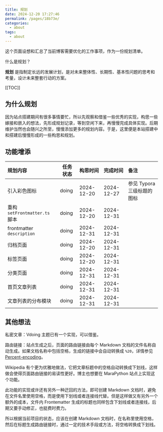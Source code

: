 ```yaml
---
title: 规划
date: 2024-12-20 17:27:46
permalink: /pages/18b73e/
categories: 
  - about
tags: 
  - about
---
```


这个页面设想和汇总了当前博客需要优化的工作事项，作为一份规划清单。

什么是规划？

**规划** 是指制定长远的发展计划，是对未来整体性、长期性、基本性问题的思考和考量，设计未来整套行动的方案。

[[TOC]]

## 为什么规划

因为站点搭建期间有很多事情要忙，所以先观察和借鉴一些优秀的实现，构思一些嫁接和嵌入的想法，先形成规划记录，等到空闲下来，再慢慢完成具体实现。后期维护当然也会随兴之所至，慢慢添加更多的规划内容。于是，这里便是本站搭建中和搭建后慢慢形成的一些构思和规划。

## 功能增添

| 规划内容                      | 任务状态 | 构思时间   | 完成时间   | 备注                       |
| :---------------------------- | -------- | ---------- | ---------- | :------------------------- |
| 引入彩色图标                  | doing    | 2024-12-20 | 2024-12-27 | 参见 Typora 三级标题的图标 |
| 重构 `setFrontmatter.ts` 脚本 | doing    | 2024-12-20 | 2024-12-31 |                            |
| frontmatter `description`     | doing    | 2024-12-31 | 2024-12-31 |                            |
| 归档页面                      | doing    | 2024-12-20 | 2024-12-31 |                            |
| 标签页面                      | doing    | 2024-12-20 | 2024-12-31 |                            |
| 分类页面                      | doing    | 2024-12-31 | 2024-12-31 |                            |
| 首页文章列表                  | doing    | 2024-12-31 | 2024-12-31 |                            |
| 文章列表的分布模块            | doing    | 2024-12-31 | 2024-12-31 |                            |

## 其他想法

私密文章：Vdoing 主题已有一个实现，可以借鉴。

路由链接：站点生成之后，页面的路由链接由每个 Markdown 文档的文件名称自动生成。如果文档名称中包括空格，生成的链接中会自动转换成 `%20`，详情参见 [Percent-encoding](https://en.wikipedia.org/wiki/Percent-encoding)。

Wikipedia 有个更为优雅地做法，它把文章标题中的空格自动转换成下划线，这样做会使得页面路由链接的易读性更好。博主也想要在 MaraPython 站点上实现这个功能。

此功能的实现或许还有另外一种迂回的方法，即可创建 Markdown 文档时，避免在文件名里使用空格，而是使用下划线或者连接线代替。但是这样做又有另外一个额外的成本，文件内 Frontematter 生成的标题也同样包含下划线或者连接线，后期又要手动修正，也挺费时费力。

所以根据当前项目的状态，应该在创建 Markdown 文档时，在名称里使用空格，然后在标题生成路由链接时，通过一定的技术手段或方法，将空格转换成下划线。
